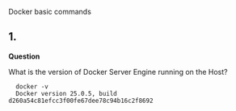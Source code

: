 Docker basic commands

## 1.

**Question**

What is the version of Docker Server Engine running on the Host?

      docker -v
      Docker version 25.0.5, build d260a54c81efcc3f00fe67dee78c94b16c2f8692
